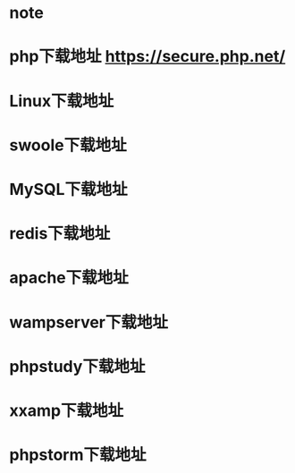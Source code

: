 # note
# php下载地址 https://secure.php.net/
# Linux下载地址
# swoole下载地址
# MySQL下载地址
# redis下载地址
# apache下载地址
# wampserver下载地址
# phpstudy下载地址
# xxamp下载地址
# phpstorm下载地址
